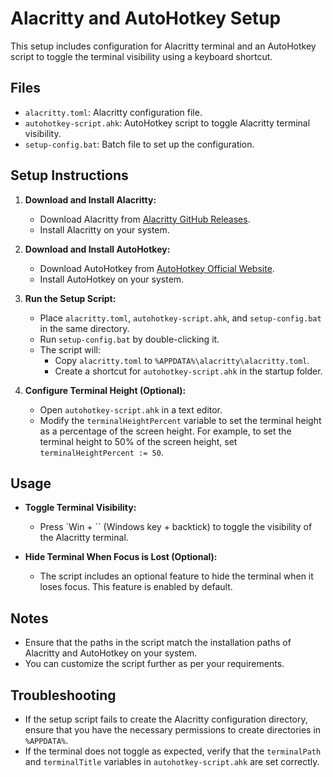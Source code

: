 # Alacritty and AutoHotkey Setup

This setup includes configuration for Alacritty terminal and an AutoHotkey script to toggle the terminal visibility using a keyboard shortcut.

## Files

- `alacritty.toml`: Alacritty configuration file.
- `autohotkey-script.ahk`: AutoHotkey script to toggle Alacritty terminal visibility.
- `setup-config.bat`: Batch file to set up the configuration.

## Setup Instructions

1. **Download and Install Alacritty:**
   - Download Alacritty from [Alacritty GitHub Releases](https://github.com/alacritty/alacritty/releases).
   - Install Alacritty on your system.

2. **Download and Install AutoHotkey:**
   - Download AutoHotkey from [AutoHotkey Official Website](https://www.autohotkey.com/).
   - Install AutoHotkey on your system.

3. **Run the Setup Script:**
   - Place `alacritty.toml`, `autohotkey-script.ahk`, and `setup-config.bat` in the same directory.
   - Run `setup-config.bat` by double-clicking it.
   - The script will:
     - Copy `alacritty.toml` to `%APPDATA%\alacritty\alacritty.toml`.
     - Create a shortcut for `autohotkey-script.ahk` in the startup folder.

4. **Configure Terminal Height (Optional):**
   - Open `autohotkey-script.ahk` in a text editor.
   - Modify the `terminalHeightPercent` variable to set the terminal height as a percentage of the screen height. For example, to set the terminal height to 50% of the screen height, set `terminalHeightPercent := 50`.

## Usage

- **Toggle Terminal Visibility:**
  - Press `Win + \`` (Windows key + backtick) to toggle the visibility of the Alacritty terminal.

- **Hide Terminal When Focus is Lost (Optional):**
  - The script includes an optional feature to hide the terminal when it loses focus. This feature is enabled by default.

## Notes

- Ensure that the paths in the script match the installation paths of Alacritty and AutoHotkey on your system.
- You can customize the script further as per your requirements.

## Troubleshooting

- If the setup script fails to create the Alacritty configuration directory, ensure that you have the necessary permissions to create directories in `%APPDATA%`.
- If the terminal does not toggle as expected, verify that the `terminalPath` and `terminalTitle` variables in `autohotkey-script.ahk` are set correctly.
